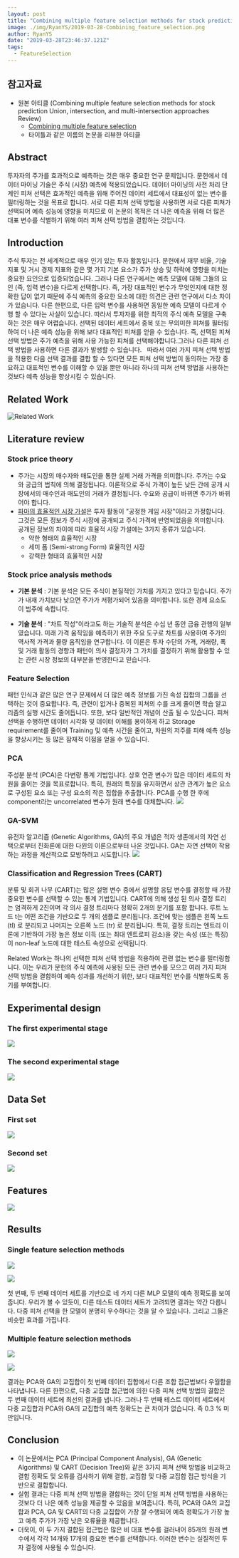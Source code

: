 ```yaml
---
layout: post
title: "Combining multiple feature selection methods for stock prediction Union, intersection, and multi-intersection approaches Review (KR)"
image: ./img/RyanYS/2019-03-28-Combining_feature_selection.png
author: RyanYS
date: "2019-03-28T23:46:37.121Z"
tags:
  - FeatureSelection
---
```


## 참고자료
- 원본 아티클 (Combining multiple feature selection methods for stock prediction Union, intersection, and multi-intersection approaches Review)
    - [Combining multiple feature selection](https://xhxt2008.live/2017/12/21/Combining-feature-selection/)
    - 타이틀과 같은 이름의 논문을 리뷰한 아티클

## Abstract
투자자의 주가를 효과적으로 예측하는 것은 매우 중요한 연구 문제입니다. 문헌에서 데이터 마이닝 기술은 주식 (시장) 예측에 적용되었습니다. 데이터 마이닝의 사전 처리 단계인 피쳐 선택은 효과적인 예측을 위해 주어진 데이터 세트에서 대표성이 없는 변수를 필터링하는 것을 목표로 합니다. 서로 다른 피쳐 선택 방법을 사용하면 서로 다른 피쳐가 선택되어 예측 성능에 영향을 미치므로 이 논문의 목적은 더 나은 예측을 위해 더 많은 대표 변수를 식별하기 위해 여러 피쳐 선택 방법을 결합하는 것입니다.

## Introduction
주식 투자는 전 세계적으로 매우 인기 있는 투자 활동입니다. 문헌에서 재무 비율, 기술 지표 및 거시 경제 지표와 같은 몇 가지 기본 요소가 주가 상승 및 하락에 영향을 미치는 중요한 요인으로 입증되었습니다. 그러나 다른 연구에서는 예측 모델에 대해 그들의 요인 (즉, 입력 변수)을 다르게 선택합니다. 즉, 가장 대표적인 변수가 무엇인지에 대한 정확한 답이 없기 때문에 주식 예측의 중요한 요소에 대한 의견은 관련 연구에서 다소 차이가 있습니다. 다른 한편으로, 다른 입력 변수를 사용하면 동일한 예측 모델이 다르게 수행 할 수 있다는 사실이 있습니다. 따라서 투자자를 위한 최적의 주식 예측 모델을 구축하는 것은 매우 어렵습니다. 
선택된 데이터 세트에서 중복 또는 무의미한 피쳐를 필터링하여 더 나은 예측 성능을 위해 보다 대표적인 피쳐를 얻을 수 있습니다. 
즉, 선택된 피쳐 선택 방법은 주가 예측을 위해 사용 가능한 피쳐를 선택해야합니다.그러나 다른 피쳐 선택 방법을 사용하면 다른 결과가 발생할 수 있습니다.
  따라서 여러 가지 피쳐 선택 방법을 적용한 다음 선택 결과를 결합 할 수 있다면 모든 피쳐 선택 방법이 동의하는 가장 중요하고 대표적인 변수를 이해할 수 있을 뿐만 아니라 하나의 피쳐 선택 방법을 사용하는 것보다 예측 성능을 향상시킬 수 있습니다.

## Related Work
![Related Work](http://ww1.sinaimg.cn/large/6b8ee255gy1fxkepwajznj215o0gy4d1.jpg)

## Literature review
### Stock price theory
- 주가는 시장의 매수자와 매도인을 통한 실제 거래 가격을 의미합니다. 주가는 수요와 공급의 법칙에 의해 결정됩니다. 이론적으로 주식 가격이 높든 낮든 간에 공개 시장에서의 매수인과 매도인의 거래가 결정됩니다. 수요와 공급이 바뀌면 주가가 바뀌어야 합니다.
- [파마의 효율적인 시장 가설](https://en.wikipedia.org/wiki/Efficient-market_hypothesis)은 투자 활동이 "공정한 게임 시장"이라고 가정합니다. 그것은 모든 정보가 주식 시장에 공개되고 주식 가격에 반영되었음을 의미합니다. 공개된 정보의 차이에 따라 효율적 시장 가설에는 3가지 종류가 있습니다.
    - 약한 형태의 효율적인 시장
    - 세미 폼 (Semi-strong Form) 효율적인 시장
    - 강력한 형태의 효율적인 시장

### Stock price analysis methods
- **기본 분석** : 기본 분석은 모든 주식이 본질적인 가치를 가지고 있다고 믿습니다. 주가가 내재 가치보다 낮으면 주가가 저평가되어 있음을 의미합니다. 또한 경제 요소도 이 범주에 속합니다.

- **기술 분석** : "차트 작성"이라고도 하는 기술적 분석은 수십 년 동안 금융 관행의 일부였습니다. 미래 가격 움직임을 예측하기 위한 주요 도구로 차트를 사용하여 주가의 역사적 가격과 물량 움직임을 연구합니다. 이 이론은 투자 수단의 가격, 거래량, 폭 및 거래 활동의 경향과 패턴이 의사 결정자가 그 가치를 결정하기 위해 활용할 수 있는 관련 시장 정보의 대부분을 반영한다고 믿습니다.

### Feature Selection
패턴 인식과 같은 많은 연구 문제에서 더 많은 예측 정보를 가진 속성 집합의 그룹을 선택하는 것이 중요합니다. 즉, 관련이 없거나 중복된 피쳐의 수를 크게 줄이면 학습 알고리즘의 실행 시간도 줄어듭니다. 또한, 보다 일반적인 개념이 산출 될 수 있습니다. 피쳐 선택을 수행하면 데이터 시각화 및 데이터 이해를 용이하게 하고 Storage requirement를 줄이며 Training 및 예측 시간을 줄이고, 차원의 저주를 피해 예측 성능을 향상시키는 등 많은 잠재적 이점을 얻을 수 있습니다.

### PCA
주성분 분석 (PCA)은 다변량 통계 기법입니다. 상호 연관 변수가 많은 데이터 세트의 차원을 줄이는 것을 목표로합니다. 특히, 원래의 특징을 유지하면서 상관 관계가 높은 요소로 구성된 요소 또는 구성 요소의 작은 집합을 추출합니다. PCA를 수행 한 후에 component라는 uncorrelated 변수가 원래 변수를 대체합니다.
![](http://ww1.sinaimg.cn/large/6b8ee255gy1fxkenyuw81j20ts0dhjsr.jpg)

### GA-SVM
유전자 알고리즘 (Genetic Algorithms, GA)의 주요 개념은 적자 생존에서의 자연 선택으로부터 진화론에 대한 다윈의 이론으로부터 나온 것입니다. GA는 자연 선택이 작용하는 과정을 계산적으로 모방하려고 시도합니다.
![](http://ww1.sinaimg.cn/large/6b8ee255gy1fxkenzjpnjj20fr0c8aaw.jpg)

### Classification and Regression Trees (CART)
분류 및 회귀 나무 (CART)는 많은 설명 변수 중에서 설명할 응답 변수를 결정할 때 가장 중요한 변수를 선택할 수 있는 통계 기법입니다. CART에 의해 생성 된 의사 결정 트리는 엄격하게 2진이며 각 의사 결정 트리마다 정확히 2개의 분기를 포함 합니다. 루트 노드 t는 어떤 조건을 기반으로 두 개의 샘플로 분리됩니다. 조건에 맞는 샘플은 왼쪽 노드 (tl) 로 분리되고 나머지는 오른쪽 노드 (tr) 로 분리됩니다. 
특히, 결정 트리는 엔트리 이론에 기반하여 가장 높은 정보 이득 (또는 최대 엔트로피 감소)을 갖는 속성 (또는 특징)이 non-leaf 노드에 대한 테스트 속성으로 선택됩니다.


Related Work는 하나의 선택한 피쳐 선택 방법을 적용하여 관련 없는 변수를 필터링합니다. 이는 우리가 문헌의 주식 예측에 사용된 모든 관련 변수를 모으고 여러 가지 피쳐 선택 방법을 결합하여 예측 성과를 개선하기 위한, 보다 대표적인 변수를 식별하도록 동기를 부여합니다.

## Experimental design
### The first experimental stage
![](http://ww1.sinaimg.cn/large/6b8ee255gy1fxkenz2fsrj208o0a4gmb.jpg)

### The second experimental stage
![](http://ww1.sinaimg.cn/large/6b8ee255gy1fxkeo0f4ppj20a60br0tm.jpg)

## Data Set
### First set
![](http://drive.google.com/uc?export=view&id=15izf93vplvYVZZXaBn2GcA9WVcCugPyY)

### Second set
![](http://drive.google.com/uc?export=view&id=18dcik7oRqpIkBXoIeic9gLWd4FEs-xhK)

## Features
![](http://drive.google.com/uc?export=view&id=1nHfnyJxqQtypEE03Yv8_WOQxmo45kbkf)

## Results
### Single feature selection methods
![](http://ww1.sinaimg.cn/large/6b8ee255gy1fxkeodedmdj20q709fjva.jpg)

![](http://ww1.sinaimg.cn/large/6b8ee255gy1fxkeoerrm1j20q308kn0g.jpg)

첫 번째, 두 번째 데이터 세트를 기반으로 네 가지 다른 MLP 모델의 예측 정확도를 보여줍니다. 우리가 볼 수 있듯이, 다른 테스트 데이터 세트가 고려되면 결과는 약간 다릅니다. 다중 피쳐 선택을 한 모델이 분명히 우수하다는 것을 알 수 있습니다. 그리고 그들은 비슷한 효과를 가집니다.

### Multiple feature selection methods
![](http://ww1.sinaimg.cn/large/6b8ee255gy1fxkeoepkscj20q50acdk9.jpg)

![](http://ww1.sinaimg.cn/large/6b8ee255gy1fxkeoczzt6j20q709ntd0.jpg)

결과는 PCA와 GA의 교집합이 첫 번째 데이터 집합에서 다른 조합 접근법보다 우월함을 나타냅니다. 다른 한편으로, 다중 교집합 접근법에 의한 다중 피쳐 선택 방법의 결합은 두 번째 데이터 세트에 최선의 결과를 냅니다. 그러나 두 번째 테스트 데이터 세트에서 다중 교집합과 PCA와 GA의 교집합의 예측 정확도는 큰 차이가 없습니다. 즉 0.3 % 미만입니다.

## Conclusion
- 이 논문에서는 PCA (Principal Component Analysis), GA (Genetic Algorithms) 및 CART (Decision Tree)와 같은 3가지 피쳐 선택 방법을 비교하고 결합 정확도 및 오류를 검사하기 위해 결합, 교집합 및 다중 교집합 접근 방식을 기반으로 결합합니다.
- 실험 결과는 다중 피쳐 선택 방법을 결합하는 것이 단일 피쳐 선택 방법을 사용하는 것보다 더 나은 예측 성능을 제공할 수 있음을 보여줍니다. 특히, PCA와 GA의 교집합과 PCA, GA 및 CART의 다중 교집합이 가장 잘 수행되어 예측 정확도가 가장 높고 예측 주가가 가장 낮은 오류율을 제공합니다.
- 더욱이, 이 두 가지 결합된 접근법은 많은 비 대표 변수를 걸러내어 85개의 원래 변수에서 각각 14개와 17개의 중요한 변수를 선택합니다. 이러한 변수는 실질적인 투자 결정에 사용될 수 있습니다.